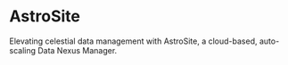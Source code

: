 # AstroSite
Elevating celestial data management with AstroSite, a cloud-based, auto-scaling Data Nexus Manager.
